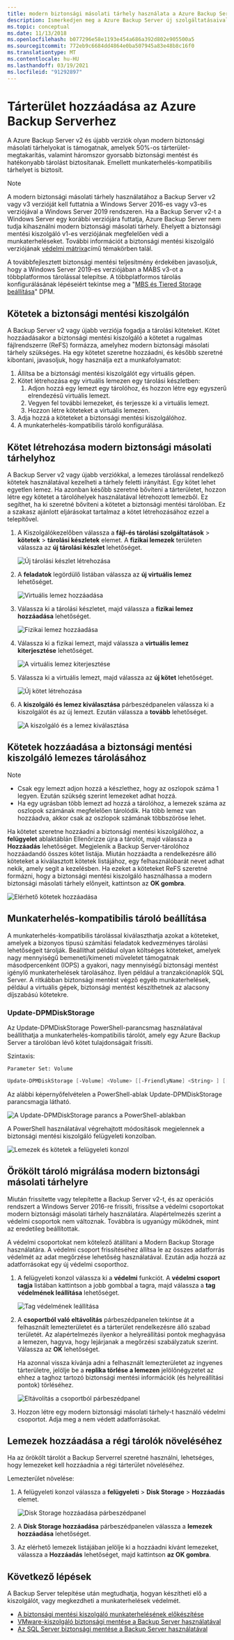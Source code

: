 ```yaml
---
title: modern biztonsági másolati tárhely használata a Azure Backup Server
description: Ismerkedjen meg a Azure Backup Server új szolgáltatásaival. Ez a cikk a biztonsági mentési kiszolgáló telepítésének frissítését ismerteti.
ms.topic: conceptual
ms.date: 11/13/2018
ms.openlocfilehash: b077296e58e1193e454a686a392d802e905500a5
ms.sourcegitcommit: 772eb9c6684dd4864e0ba507945a83e48b8c16f0
ms.translationtype: MT
ms.contentlocale: hu-HU
ms.lasthandoff: 03/19/2021
ms.locfileid: "91292897"
---
```

# <a name="add-storage-to-azure-backup-server"></a>Tárterület hozzáadása az Azure Backup Serverhez

A Azure Backup Server v2 és újabb verziók olyan modern biztonsági másolati tárhelyokat is támogatnak, amelyek 50%-os tárterület-megtakarítás, valamint háromszor gyorsabb biztonsági mentést és hatékonyabb tárolást biztosítanak. Emellett munkaterhelés-kompatibilis tárhelyet is biztosít.

> [!NOTE]
> A modern biztonsági másolati tárhely használatához a Backup Server v2 vagy v3 verzióját kell futtatnia a Windows Server 2016-es vagy v3-es verziójával a Windows Server 2019 rendszeren.
> Ha a Backup Server v2-t a Windows Server egy korábbi verziójára futtatja, Azure Backup Server nem tudja kihasználni modern biztonsági másolati tárhely. Ehelyett a biztonsági mentési kiszolgáló v1-es verziójának megfelelően védi a munkaterheléseket. További információt a biztonsági mentési kiszolgáló verziójának [védelmi mátrixa](backup-mabs-protection-matrix.md)című témakörben talál.
>
> A továbbfejlesztett biztonsági mentési teljesítmény érdekében javasoljuk, hogy a Windows Server 2019-es verziójában a MABS v3-ot a többplatformos tárolással telepítse. A többplatformos tárolás konfigurálásának lépéseiért tekintse meg a "[MBS és Tiered Storage beállítása](/system-center/dpm/add-storage#set-up-mbs-with-tiered-storage)" DPM.

## <a name="volumes-in-backup-server"></a>Kötetek a biztonsági mentési kiszolgálón

A Backup Server v2 vagy újabb verziója fogadja a tárolási köteteket. Kötet hozzáadásakor a biztonsági mentési kiszolgáló a kötetet a rugalmas fájlrendszerre (ReFS) formázza, amelyhez modern biztonsági másolati tárhely szükséges. Ha egy kötetet szeretne hozzáadni, és később szeretné kibontani, javasoljuk, hogy használja ezt a munkafolyamatot:

1. Állítsa be a biztonsági mentési kiszolgálót egy virtuális gépen.
2. Kötet létrehozása egy virtuális lemezen egy tárolási készletben:
    1. Adjon hozzá egy lemezt egy tárolóhoz, és hozzon létre egy egyszerű elrendezésű virtuális lemezt.
    2. Vegyen fel további lemezeket, és terjessze ki a virtuális lemezt.
    3. Hozzon létre köteteket a virtuális lemezen.
3. Adja hozzá a köteteket a biztonsági mentési kiszolgálóhoz.
4. A munkaterhelés-kompatibilis tároló konfigurálása.

## <a name="create-a-volume-for-modern-backup-storage"></a>Kötet létrehozása modern biztonsági másolati tárhelyhoz

A Backup Server v2 vagy újabb verziókkal, a lemezes tárolással rendelkező kötetek használatával kezelheti a tárhely feletti irányítást. Egy kötet lehet egyetlen lemez. Ha azonban később szeretné bővíteni a tárterületet, hozzon létre egy kötetet a tárolóhelyek használatával létrehozott lemezből. Ez segíthet, ha ki szeretné bővíteni a kötetet a biztonsági mentési tárolóban. Ez a szakasz ajánlott eljárásokat tartalmaz a kötet létrehozásához ezzel a telepítővel.

1. A Kiszolgálókezelőben válassza a **fájl-és tárolási szolgáltatások**  >  **kötetek**  >  **tárolási készletek** elemet. A **fizikai lemezek** területen válassza az **új tárolási készlet** lehetőséget.

    ![Új tárolási készlet létrehozása](./media/backup-mabs-add-storage/mabs-add-storage-1.png)

2. A **feladatok** legördülő listában válassza az **új virtuális lemez** lehetőséget.

    ![Virtuális lemez hozzáadása](./media/backup-mabs-add-storage/mabs-add-storage-2.png)

3. Válassza ki a tárolási készletet, majd válassza a **fizikai lemez hozzáadása** lehetőséget.

    ![Fizikai lemez hozzáadása](./media/backup-mabs-add-storage/mabs-add-storage-3.png)

4. Válassza ki a fizikai lemezt, majd válassza a **virtuális lemez kiterjesztése** lehetőséget.

    ![A virtuális lemez kiterjesztése](./media/backup-mabs-add-storage/mabs-add-storage-4.png)

5. Válassza ki a virtuális lemezt, majd válassza az **új kötet** lehetőséget.

    ![Új kötet létrehozása](./media/backup-mabs-add-storage/mabs-add-storage-5.png)

6. A **kiszolgáló és lemez kiválasztása** párbeszédpanelen válassza ki a kiszolgálót és az új lemezt. Ezután válassza a **tovább** lehetőséget.

    ![A kiszolgáló és a lemez kiválasztása](./media/backup-mabs-add-storage/mabs-add-storage-6.png)

## <a name="add-volumes-to-backup-server-disk-storage"></a>Kötetek hozzáadása a biztonsági mentési kiszolgáló lemezes tárolásához

> [!NOTE]
>
> - Csak egy lemezt adjon hozzá a készlethez, hogy az oszlopok száma 1 legyen. Ezután szükség szerint lemezeket adhat hozzá.
> - Ha egy ugrásban több lemezt ad hozzá a tárolóhoz, a lemezek száma az oszlopok számának megfelelően tárolódik. Ha több lemez van hozzáadva, akkor csak az oszlopok számának többszöröse lehet.

Ha kötetet szeretne hozzáadni a biztonsági mentési kiszolgálóhoz, a **felügyelet** ablaktáblán Ellenőrizze újra a tárolót, majd válassza a **Hozzáadás** lehetőséget. Megjelenik a Backup Server-tárolóhoz hozzáadandó összes kötet listája. Miután hozzáadta a rendelkezésre álló köteteket a kiválasztott kötetek listájához, egy felhasználóbarát nevet adhat nekik, amely segít a kezelésben. Ha ezeket a köteteket ReFS szeretné formázni, hogy a biztonsági mentési kiszolgáló használhassa a modern biztonsági másolati tárhely előnyeit, kattintson az **OK gombra**.

![Elérhető kötetek hozzáadása](./media/backup-mabs-add-storage/mabs-add-storage-7.png)

## <a name="set-up-workload-aware-storage"></a>Munkaterhelés-kompatibilis tároló beállítása

A munkaterhelés-kompatibilis tárolással kiválaszthatja azokat a köteteket, amelyek a bizonyos típusú számítási feladatok kedvezményes tárolási lehetőségeit tárolják. Beállíthat például olyan költséges köteteket, amelyek nagy mennyiségű bemeneti/kimeneti műveletet támogatnak másodpercenként (IOPS) a gyakori, nagy mennyiségű biztonsági mentést igénylő munkaterhelések tárolásához. Ilyen például a tranzakciónaplók SQL Server. A ritkábban biztonsági mentést végző egyéb munkaterhelések, például a virtuális gépek, biztonsági mentést készíthetnek az alacsony díjszabású kötetekre.

### <a name="update-dpmdiskstorage"></a>Update-DPMDiskStorage

Az Update-DPMDiskStorage PowerShell-parancsmag használatával beállíthatja a munkaterhelés-kompatibilis tárolót, amely egy Azure Backup Server a tárolóban lévő kötet tulajdonságait frissíti.

Szintaxis:

`Parameter Set: Volume`

```powershell
Update-DPMDiskStorage [-Volume] <Volume> [[-FriendlyName] <String> ] [[-DatasourceType] <VolumeTag[]> ] [-Confirm] [-WhatIf] [ <CommonParameters>]
```

Az alábbi képernyőfelvételen a PowerShell-ablak Update-DPMDiskStorage parancsmagja látható.

![A Update-DPMDiskStorage parancs a PowerShell-ablakban](./media/backup-mabs-add-storage/mabs-add-storage-8.png)

A PowerShell használatával végrehajtott módosítások megjelennek a biztonsági mentési kiszolgáló felügyeleti konzolban.

![Lemezek és kötetek a felügyeleti konzol](./media/backup-mabs-add-storage/mabs-add-storage-9.png)

## <a name="migrate-legacy-storage-to-modern-backup-storage"></a>Örökölt tároló migrálása modern biztonsági másolati tárhelyre

Miután frissítette vagy telepítette a Backup Server v2-t, és az operációs rendszert a Windows Server 2016-re frissíti, frissítse a védelmi csoportokat modern biztonsági másolati tárhely használatára. Alapértelmezés szerint a védelmi csoportok nem változnak. Továbbra is ugyanúgy működnek, mint az eredetileg beállítottak.

A védelmi csoportokat nem kötelező átállítani a Modern Backup Storage használatára. A védelmi csoport frissítéséhez állítsa le az összes adatforrás védelmét az adat megőrzése lehetőség használatával. Ezután adja hozzá az adatforrásokat egy új védelmi csoporthoz.

1. A felügyeleti konzol válassza ki a **védelmi** funkciót. A **védelmi csoport tagja** listában kattintson a jobb gombbal a tagra, majd válassza a **tag védelmének leállítása** lehetőséget.

   ![Tag védelmének leállítása](/system-center/dpm/media/upgrade-to-dpm-2016/dpm-2016-stop-protection1.png)

2. A **csoportból való eltávolítás** párbeszédpanelen tekintse át a felhasznált lemezterületet és a tárterület rendelkezésre álló szabad területét. Az alapértelmezés ilyenkor a helyreállítási pontok meghagyása a lemezen, hagyva, hogy lejárjanak a megőrzési szabályzatuk szerint. Válassza az **OK** lehetőséget.

   Ha azonnal vissza kívánja adni a felhasznált lemezterületet az ingyenes tárterületre, jelölje be a **replika törlése a lemezen** jelölőnégyzetet az ehhez a taghoz tartozó biztonsági mentési információk (és helyreállítási pontok) törléséhez.

   ![Eltávolítás a csoportból párbeszédpanel](/system-center/dpm/media/upgrade-to-dpm-2016/dpm-2016-retain-data.png)

3. Hozzon létre egy modern biztonsági másolati tárhely-t használó védelmi csoportot. Adja meg a nem védett adatforrásokat.

## <a name="add-disks-to-increase-legacy-storage"></a>Lemezek hozzáadása a régi tárolók növeléséhez

Ha az örökölt tárolót a Backup Serverrel szeretné használni, lehetséges, hogy lemezeket kell hozzáadnia a régi tárterület növeléséhez.

Lemezterület növelése:

1. A felügyeleti konzol válassza a **felügyeleti**  >  **Disk Storage**  >  **Hozzáadás** elemet.

    ![Disk Storage hozzáadása párbeszédpanel](/system-center/dpm/media/upgrade-to-dpm-2016/dpm-2016-add-disk-storage.png)

2. A **Disk Storage hozzáadása** párbeszédpanelen válassza a **lemezek hozzáadása** lehetőséget.

3. Az elérhető lemezek listájában jelölje ki a hozzáadni kívánt lemezeket, válassza a **Hozzáadás** lehetőséget, majd kattintson **az OK gombra**.

## <a name="next-steps"></a>Következő lépések

A Backup Server telepítése után megtudhatja, hogyan készítheti elő a kiszolgálót, vagy megkezdheti a munkaterhelések védelmét.

- [A biztonsági mentési kiszolgáló munkaterhelésének előkészítése](backup-azure-microsoft-azure-backup.md)
- [VMware-kiszolgáló biztonsági mentése a Backup Server használatával](backup-azure-backup-server-vmware.md)
- [Az SQL Server biztonsági mentése a Backup Server használatával](backup-azure-sql-mabs.md)
